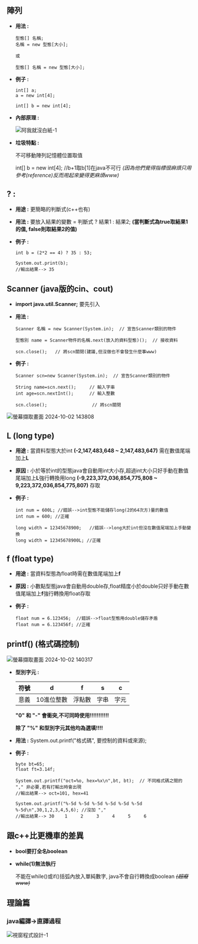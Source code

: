 ## 陣列

- **用法 :**
  
    ```
    型態[] 名稱;
    名稱 = new 型態[大小];
    
    或
    
    型態[] 名稱 = new 型態[大小]; 
    ```
-   **例子 :**

    ```
    int[] a;
    a = new int[4];
    
    int[] b = new int[4];
    ```

- **內部原理 :**
 
    ![阿我就沒白紙-1](https://github.com/user-attachments/assets/965b33e3-e155-43ce-9825-2d75611fc7a3)
  
-   **垃圾特點 :**

     不可移動陣列記憶體位置取值

     int[] b = new int[4]; //b+1取b[1]在java不可行 *(因為他們覺得指標很麻煩只用參考(reference)反而用起來變得更麻煩www)*

## ? :

-   **用途 :** 更簡略的判斷式(c++也有)

-   **用法 :** 要放入結果的變數 = 判斷式 ? 結果1 : 結果2; **(當判斷式為true取結果1的值, false則取結果2的值)**

-   **例子 :**

    ```
    int b = (2*2 == 4) ? 35 : 53;
    
    System.out.print(b);
    //輸出結果--> 35
    ```  

## Scanner (java版的cin、cout)

- **import java.util.Scanner;** 要先引入

- **用法 :**

  ```
  Scanner 名稱 = new Scanner(System.in);  // 宣告Scanner類別的物件

  型態別 name = Scanner物件的名稱.next(放入的資料型態)();  // 接收資料

  scn.close();   // 將scn關閉(建議,但沒做也不會發生什麼事www)
  ```

-   **例子 :**

    ```
    Scanner scn=new Scanner(System.in);  // 宣告Scanner類別的物件

    String name=scn.next();     // 輸入字串
    int age=scn.nextInt();      // 輸入整數

    scn.close();                 // 將scn關閉
    ```
![螢幕擷取畫面 2024-10-02 143808](https://github.com/user-attachments/assets/ff4ce987-cbea-44e3-88dc-0c73d85aaad3)

## L (long type)

-   **用途 :** 當資料型態大於int **(-2,147,483,648 ~ 2,147,483,647)** 需在數值尾端加上**L**

-   **原因 :** 小於等於int的型態java會自動用int大小存,超過int大小只好手動在數值尾端加上**L**強行轉換用long **(-9,223,372,036,854,775,808 ~ 9,223,372,036,854,775,807)** 存取

-   **例子 :**

    ```
    int num = 600L; //錯誤-->int型態不能儲存long(2的64次方)量的數值
    int num = 600; //正確
    
    long width = 12345678900;   //錯誤-->long大於int但沒在數值尾端加上手動變換
    long width = 12345678900L; //正確
    
    ```

## f (float type)

-   **用途 :** 當資料型態為float時需在數值尾端加上**f**

-   **原因 :** 小數點型態java會自動用double存,float精度小於double只好手動在數值尾端加上**f**強行轉換用float存取

-   **例子 :**

    ```
    float num = 6.123456;  //錯誤-->float型態用double儲存矛盾
    float num = 6.123456f; //正確
    ```

## printf() (格式碼控制)
![螢幕擷取畫面 2024-10-02 140317](https://github.com/user-attachments/assets/05fe05df-caf5-4c86-a25a-06632ec85697)
    
-   **型別字元 :**

    | 符號 | d | f | s | c |
    |-------|:-----:|:------:|:------:|:------:|
    | 意義 | 10進位整數 | 浮點數 | 字串 | 字元 |

    **"0" 和 "-" 會衝突,不可同時使用!!!!!!!!!!!**

    **除了 "%" 和型別字元其他均為選填!!!!**
    
-   **用法 :** System.out.printf("格式碼", 要控制的資料或來源);

-   **例子 :**

    ```
    byte bt=65;         
    float ft=3.14f;
    
    System.out.printf("oct=%o, hex=%x\n",bt, bt);  // 不同格式碼之間的 "," 非必要,若有打輸出時會出現
    //輸出結果--> oct=101, hex=41

    System.out.printf("%-5d %-5d %-5d %-5d %-5d %-5d %-5d\n",30,1,2,3,4,5,6); //沒加 ","
    //輸出結果--> 30    1     2     3     4     5     6
    ```
## 跟c++比更機車的差異

- **bool要打全名boolean**

- **while(1)無法執行**
  
    不能在while()或if()括弧內放入單純數字, java不會自行轉換成boolean ~~*(超廢www)*~~
  
## 理論篇

### java編譯->直譯過程
![視窗程式設計-1](https://github.com/user-attachments/assets/92dd5a6a-5750-4bc4-981f-12cdd185a44d)
